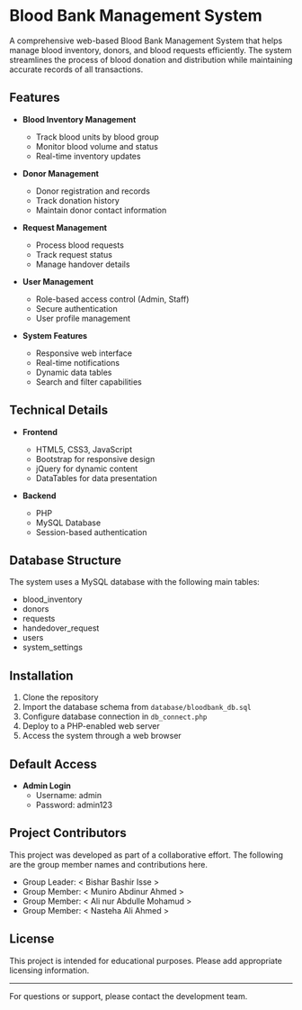 # Blood Bank Management System

A comprehensive web-based Blood Bank Management System that helps manage blood inventory, donors, and blood requests efficiently. The system streamlines the process of blood donation and distribution while maintaining accurate records of all transactions.

## Features

- **Blood Inventory Management**
  - Track blood units by blood group
  - Monitor blood volume and status
  - Real-time inventory updates

- **Donor Management**
  - Donor registration and records
  - Track donation history
  - Maintain donor contact information

- **Request Management**
  - Process blood requests
  - Track request status
  - Manage handover details

- **User Management**
  - Role-based access control (Admin, Staff)
  - Secure authentication
  - User profile management

- **System Features**
  - Responsive web interface
  - Real-time notifications
  - Dynamic data tables
  - Search and filter capabilities

## Technical Details

- **Frontend**
  - HTML5, CSS3, JavaScript
  - Bootstrap for responsive design
  - jQuery for dynamic content
  - DataTables for data presentation

- **Backend**
  - PHP
  - MySQL Database
  - Session-based authentication

## Database Structure

The system uses a MySQL database with the following main tables:
- blood_inventory
- donors
- requests
- handedover_request
- users
- system_settings

## Installation

1. Clone the repository
2. Import the database schema from `database/bloodbank_db.sql`
3. Configure database connection in `db_connect.php`
4. Deploy to a PHP-enabled web server
5. Access the system through a web browser

## Default Access

- **Admin Login**
  - Username: admin
  - Password: admin123

## Project Contributors

This project was developed as part of a collaborative effort. The following are the group member names and contributions here.
- Group Leader: < Bishar Bashir Isse >
- Group Member: < Muniro Abdinur Ahmed > 
- Group Member:  < Ali nur Abdulle Mohamud > 
- Group Member: < Nasteha Ali Ahmed > 

## License

This project is intended for educational purposes. Please add appropriate licensing information.

---
For questions or support, please contact the development team.
